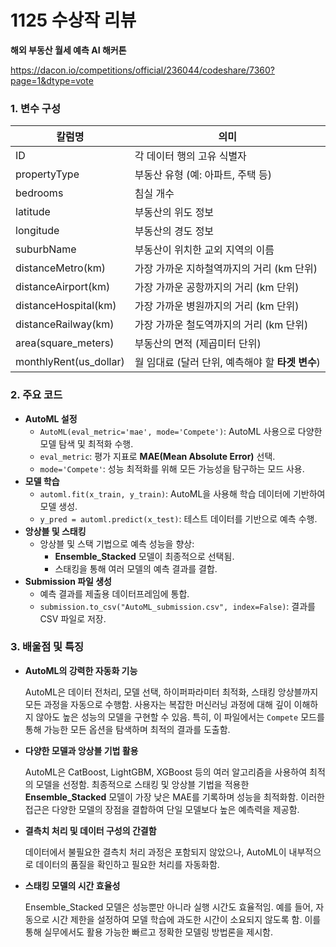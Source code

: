 # 1125 수상작 리뷰

**해외 부동산 월세 예측 AI 해커톤**

https://dacon.io/competitions/official/236044/codeshare/7360?page=1&dtype=vote

### 1. 변수 구성

| **칼럼명** | **의미** |
| --- | --- |
| ID | 각 데이터 행의 고유 식별자 |
| propertyType | 부동산 유형 (예: 아파트, 주택 등) |
| bedrooms | 침실 개수 |
| latitude | 부동산의 위도 정보 |
| longitude | 부동산의 경도 정보 |
| suburbName | 부동산이 위치한 교외 지역의 이름 |
| distanceMetro(km) | 가장 가까운 지하철역까지의 거리 (km 단위) |
| distanceAirport(km) | 가장 가까운 공항까지의 거리 (km 단위) |
| distanceHospital(km) | 가장 가까운 병원까지의 거리 (km 단위) |
| distanceRailway(km) | 가장 가까운 철도역까지의 거리 (km 단위) |
| area(square_meters) | 부동산의 면적 (제곱미터 단위) |
| monthlyRent(us_dollar) | 월 임대료 (달러 단위, 예측해야 할 **타겟 변수**) |

### 2. 주요 코드

- **AutoML 설정**
    - `AutoML(eval_metric='mae', mode='Compete')`: AutoML 사용으로 다양한 모델 탐색 및 최적화 수행.
    - `eval_metric`: 평가 지표로 **MAE(Mean Absolute Error)** 선택.
    - `mode='Compete'`: 성능 최적화를 위해 모든 가능성을 탐구하는 모드 사용.
- **모델 학습**
    - `automl.fit(x_train, y_train)`: AutoML을 사용해 학습 데이터에 기반하여 모델 생성.
    - `y_pred = automl.predict(x_test)`: 테스트 데이터를 기반으로 예측 수행.
- **앙상블 및 스태킹**
    - 앙상블 및 스택 기법으로 예측 성능을 향상:
        - **Ensemble_Stacked** 모델이 최종적으로 선택됨.
        - 스태킹을 통해 여러 모델의 예측 결과를 결합.
- **Submission 파일 생성**
    - 예측 결과를 제출용 데이터프레임에 통합.
    - `submission.to_csv("AutoML_submission.csv", index=False)`: 결과를 CSV 파일로 저장.

### 3. 배울점 및 특징

- **AutoML의 강력한 자동화 기능**
    
    AutoML은 데이터 전처리, 모델 선택, 하이퍼파라미터 최적화, 스태킹 앙상블까지 모든 과정을 자동으로 수행함. 사용자는 복잡한 머신러닝 과정에 대해 깊이 이해하지 않아도 높은 성능의 모델을 구현할 수 있음. 특히, 이 파일에서는 `Compete` 모드를 통해 가능한 모든 옵션을 탐색하며 최적의 결과를 도출함.
    
- **다양한 모델과 앙상블 기법 활용**
    
    AutoML은 CatBoost, LightGBM, XGBoost 등의 여러 알고리즘을 사용하여 최적의 모델을 선정함. 최종적으로 스태킹 및 앙상블 기법을 적용한 **Ensemble_Stacked** 모델이 가장 낮은 MAE를 기록하며 성능을 최적화함. 이러한 접근은 다양한 모델의 장점을 결합하여 단일 모델보다 높은 예측력을 제공함.
    
- **결측치 처리 및 데이터 구성의 간결함**
    
    데이터에서 불필요한 결측치 처리 과정은 포함되지 않았으나, AutoML이 내부적으로 데이터의 품질을 확인하고 필요한 처리를 자동화함. 
    
- **스태킹 모델의 시간 효율성**
    
    Ensemble_Stacked 모델은 성능뿐만 아니라 실행 시간도 효율적임. 예를 들어, 자동으로 시간 제한을 설정하여 모델 학습에 과도한 시간이 소요되지 않도록 함. 이를 통해 실무에서도 활용 가능한 빠르고 정확한 모델링 방법론을 제시함.